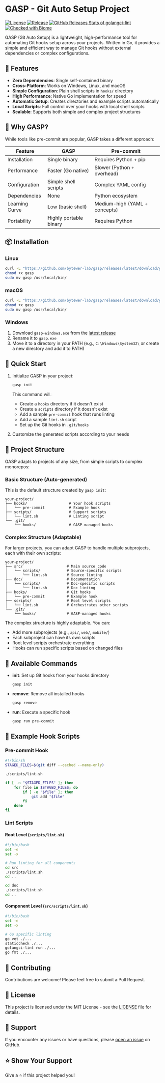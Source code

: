 # GASP - Git Auto Setup Project

[![License](https://img.shields.io/github/license/bytewer-lab/gasp)](/LICENSE)
[![Release](https://img.shields.io/github/release/bytewer-lab/gasp.svg)](https://github.com/bytewer-lab/gasp/releases/latest)
[![GitHub Releases Stats of golangci-lint](https://img.shields.io/github/downloads/bytewer-lab/gasp/total.svg?logo=github)](https://somsubhra.github.io/github-release-stats/?username=bytewer-lab&repository=gasp)
[![Checked with Biome](https://img.shields.io/badge/Checked_with-Biome-60a5fa?style=flat&logo=biome)](https://biomejs.dev)

GASP (Git Auto Setup) is a lightweight, high-performance tool for automating Git hooks setup across your projects. Written in Go, it provides a simple and efficient way to manage Git hooks without external dependencies or complex configurations.

## 🚀 Features

- **Zero Dependencies**: Single self-contained binary
- **Cross-Platform**: Works on Windows, Linux, and macOS
- **Simple Configuration**: Plain shell scripts in `hooks/` directory
- **High Performance**: Native Go implementation for speed
- **Automatic Setup**: Creates directories and example scripts automatically
- **Local Scripts**: Full control over your hooks with local shell scripts
- **Scalable**: Supports both simple and complex project structures

## 🎯 Why GASP?

While tools like pre-commit are popular, GASP takes a different approach:

| Feature | GASP | Pre-commit |
| --- | --- | --- |
| Installation | Single binary | Requires Python + pip |
| Performance | Faster (Go native) | Slower (Python + overhead) |
| Configuration | Simple shell scripts | Complex YAML config |
| Dependencies | None | Python ecosystem |
| Learning Curve | Low (basic shell) | Medium-high (YAML + concepts) |
| Portability | Highly portable binary | Requires Python |

## 📦 Installation

### Linux
```bash
curl -L "https://github.com/bytewer-lab/gasp/releases/latest/download/gasp-linux" -o gasp
chmod +x gasp
sudo mv gasp /usr/local/bin/
```

### macOS
```bash
curl -L "https://github.com/bytewer-lab/gasp/releases/latest/download/gasp-darwin" -o gasp
chmod +x gasp
sudo mv gasp /usr/local/bin/
```

### Windows
1. Download `gasp-windows.exe` from the [latest release](https://github.com/bytewer-lab/gasp/releases/latest)
2. Rename it to `gasp.exe`
3. Move it to a directory in your PATH (e.g., `C:\Windows\System32\` or create a new directory and add it to PATH)

## 🚦 Quick Start

1. Initialize GASP in your project:
   ```bash
   gasp init
   ```
   
   This command will:
   - Create a `hooks` directory if it doesn't exist
   - Create a `scripts` directory if it doesn't exist
   - Add a sample `pre-commit` hook that runs linting
   - Add a sample `lint.sh` script
   - Set up the Git hooks in `.git/hooks`

2. Customize the generated scripts according to your needs

## 📁 Project Structure

GASP adapts to projects of any size, from simple scripts to complex monorepos:

### Basic Structure (Auto-generated)
This is the default structure created by `gasp init`:

```
your-project/
├── hooks/                   # Your hook scripts
│   └── pre-commit           # Example hook
├── scripts/                 # Support scripts
│   └── lint.sh              # Linting script
└── .git/
    └── hooks/               # GASP-managed hooks
```

### Complex Structure (Adaptable)
For larger projects, you can adapt GASP to handle multiple subprojects, each with their own scripts:

```
your-project/
├── src/                    # Main source code
│   └── scripts/            # Source-specific scripts
│       └── lint.sh         # Source linting
├── doc/                    # Documentation
│   └── scripts/            # Doc-specific scripts
│       └── lint.sh         # Doc linting
├── hooks/                  # Git hooks
│   └── pre-commit          # Example hook
├── scripts/                # Root level scripts
│   └── lint.sh             # Orchestrates other scripts
└── .git/
    └── hooks/              # GASP-managed hooks
```

The complex structure is highly adaptable. You can:
- Add more subprojects (e.g., `api/`, `web/`, `mobile/`)
- Each subproject can have its own scripts
- Root level scripts orchestrate everything
- Hooks can run specific scripts based on changed files

## 🔧 Available Commands

- **init**: Set up Git hooks from your hooks directory
  ```bash
  gasp init
  ```

- **remove**: Remove all installed hooks
  ```bash
  gasp remove
  ```

- **run**: Execute a specific hook
  ```bash
  gasp run pre-commit
  ```

## 📝 Example Hook Scripts

### Pre-commit Hook
```bash
#!/bin/sh
STAGED_FILES=$(git diff --cached --name-only)

./scripts/lint.sh

if [ -n "$STAGED_FILES" ]; then
    for file in $STAGED_FILES; do
        if [ -e "$file" ]; then
            git add "$file"
        fi
    done
fi
```

### Lint Scripts

#### Root Level (`scripts/lint.sh`)
```bash
#!/bin/bash
set -e
set -x

# Run linting for all components
cd src
./scripts/lint.sh
cd ..

cd doc
./scripts/lint.sh
cd ..
```

#### Component Level (`src/scripts/lint.sh`)
```bash
#!/bin/bash
set -e
set -x

# Go specific linting
go vet ./...
staticcheck ./...
golangci-lint run ./...
go fmt ./...
```

## 🤝 Contributing

Contributions are welcome! Please feel free to submit a Pull Request.

## 📄 License

This project is licensed under the MIT License - see the [LICENSE](/LICENSE) file for details.

## 👥 Support

If you encounter any issues or have questions, please [open an issue](https://github.com/bytewer-lab/gasp/issues/new) on GitHub.

## ⭐ Show Your Support

Give a ⭐️ if this project helped you!